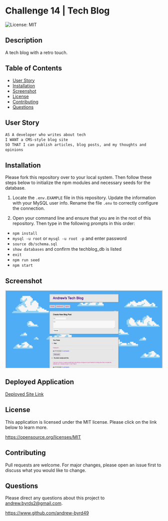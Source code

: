 # Challenge 14 | Tech Blog
![License: MIT](https://img.shields.io/badge/License-MIT-yellow.svg)

## Description
A tech blog with a retro touch.

## Table of Contents
- [User Story](#user-story)
- [Installation](#installation)
- [Screenshot](#screenshot)
- [License](#license)
- [Contributing](#contributing)
- [Questions](#questions)

## User Story
```
AS A developer who writes about tech
I WANT a CMS-style blog site
SO THAT I can publish articles, blog posts, and my thoughts and opinions
```

## Installation

Please fork this repository over to your local system. Then follow these steps below to initialize the npm modules and necessary seeds for the database.

1. Locate the `.env.EXAMPLE` file in this repository. Update the information with your MySQL user info. Rename the file `.env` to correctly configure the connection.

2. Open your command line and ensure that you are in the root of this repository. Then type in the following prompts in this order:

- `npm install`
- `mysql -u root` or `mysql -u root -p` and enter password
- `source db/schema.sql`
- `show databases` and confirm the techblog_db is listed
- `exit`
- `npm run seed`
- `npm start`

## Screenshot
![](./public/images/screenshot.png)

## Deployed Application
[Deployed Site Link]()

## License
This application is licensed under the MIT license. Please click on the link below to learn more.

https://opensource.org/licenses/MIT

## Contributing

Pull requests are welcome. For major changes, please open an issue first to discuss what you would like to change.

## Questions

Please direct any questions about this project to andrew.byrds2@gmail.com.

https://www.github.com/andrew-byrd49